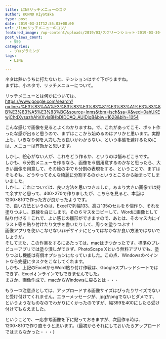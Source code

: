 ```yaml
---
title: LINEリッチメニューのコツ
author: KONNO Kiyotaka
type: post
date: 2019-03-31T12:55:03+00:00
url: /lineリッチメニューのコツ/
featured_image: /wp-content/uploads/2019/03/スクリーンショット-2019-03-30-8.39.22.png
post_views_count:
  - 559
categories:
  - プログラミング
tags:
  - LINE

---
```

ネタは熱いうちに打たないと、テンションはすぐ下がりますね。  
まずは、小ネタで、リッチメニューについて。

リッチメニューとは何かについては、  
<a rel="noreferrer noopener" aria-label="https://www.google.com/search?q=line+%E3%83%AA%E3%83%83%E3%83%81%E3%83%A1%E3%83%8B%E3%83%A5%E3%83%BC&source=lnms&tbm=isch&sa=X&ved=0ahUKEwjChdXvsazhAhVXyIsBHbDIDCAQ_AUIDigB&biw=1628&bih=1054 (opens in a new tab)" href="https://www.google.com/search?q=line+%E3%83%AA%E3%83%83%E3%83%81%E3%83%A1%E3%83%8B%E3%83%A5%E3%83%BC&source=lnms&tbm=isch&sa=X&ved=0ahUKEwjChdXvsazhAhVXyIsBHbDIDCAQ_AUIDigB&biw=1628&bih=1054" target="_blank">https://www.google.com/search?q=line+%E3%83%AA%E3%83%83%E3%83%81%E3%83%A1%E3%83%8B%E3%83%A5%E3%83%BC&source=lnms&tbm=isch&sa=X&ved=0ahUKEwjChdXvsazhAhVXyIsBHbDIDCAQ_AUIDigB&biw=1628&bih=1054</a>

こんな感じで画像を見るとよくわかりますね。で、これがあってこそ、ボット作ったな感が出ると思うので、まずはここから始めるのはアリかと思います。実際上も、いきなり何を入力したら良いかわからない、という事態を避けるためには、メニューは有効かと思います。

しかし、絵心がない人が、これをどう作るか、というのは悩みどころです。  
しかも、６分割メニューを作るなら、画像を６個用意するのかなと思ったら、大きい画像を用意して、その絵の中で６分割の表現をする、ということで、まずはそもそも、どうやってそんな綺麗に分割するのかというところから始まってしまいました。  
しかし、これについては、良い方法を思いつきました。あまり大きい画像では持て余すかと思って、400×270で作りましたが、こちらを見ると、本当は1200×810で作った方が良かったようです。  
で、良い方法というのは、Excelで列幅133、高さ135のセルを６個作り、それを塗りつぶし、罫線を白にします。その６マスをコピーして、Wordに画像として貼り付ける！これで、よい感じの雛形ができますので、あとは、そのマス内にイラスト等を貼り付けたり文字を書いたりして、周りを塗りつぶす！  
画像アプリを使いこなせない非デザイナにとってはなかなか良い方法ではないでしょうか。  
そしてまた、この作業をするにあたっては、macはきつかったです。標準のプレビューアプリでは塗り潰しができず、PhotoScape Xという無料アプリでも、塗りつぶし機能は有償オプションになっていました。この点、Windowsのペイントなら完璧にタスクをこなしてくれます。  
しかも、上記のExcelからWord貼り付け作戦は、Googleスプレッドシートではできず、Excelオンラインでもできませんでした。  
まさか、画像作成で、macからWindowsに戻るとは・・・

もう一つ注意点としては、アップロードする画像サイズはぴったりサイズでないと受け付けてくれません。エラーメッセージが、jpgかpngでないとダメです、というようなものなのでわかりにくかったのですが、幅399を400にしたら受け付けてもらえました。

ということで、一応参考画像を下に貼っておきますが、次回作る時は、1200×810で作り直そうと思います。（最初からそれにしておいたらアップロードではまらなかった・・・）<figure class="wp-block-image">

<img src="https://i0.wp.com/www.programmers-office.ml/wp-content/uploads/2019/03/リッチメニュー400.png?ssl=1" alt="" class="wp-image-2843" srcset="https://i0.wp.com/www.programmers-office.ml/wp-content/uploads/2019/03/リッチメニュー400.png?w=400&ssl=1 400w, https://i0.wp.com/www.programmers-office.ml/wp-content/uploads/2019/03/リッチメニュー400.png?resize=300%2C203&ssl=1 300w" sizes="(max-width: 400px) 100vw, 400px" data-recalc-dims="1" /> </figure>